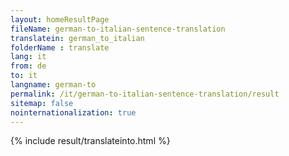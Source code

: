 ```yaml
---
layout: homeResultPage
fileName: german-to-italian-sentence-translation
translatein: german_to_italian
folderName : translate
lang: it
from: de
to: it
langname: german-to
permalink: /it/german-to-italian-sentence-translation/result
sitemap: false
nointernationalization: true
---
```

{% include result/translateinto.html %}

<script src="/js/result/translation.js" data-foldername="{{page.folderName}}" data-lang="{{page.lang}}"></script>
